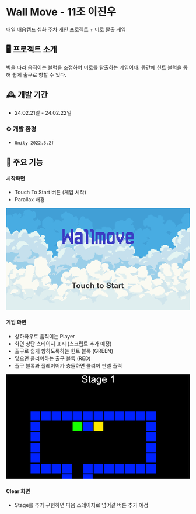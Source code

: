 # Wall Move - 11조 이진우
내일 배움캠프 심화 주차 개인 프로젝트 + 미로 탈출 게임


## 🖥️ 프로젝트 소개
벽을 따라 움직이는 블럭을 조정하여 미로를 탈출하는 게임이다. 중간에 힌트 블럭을 통해 쉽게 출구로 향할 수 있다.
<br>

## 🕰️ 개발 기간
* 24.02.21일 - 24.02.22일

### ⚙️ 개발 환경
- `Unity 2022.3.2f`

## 📌 주요 기능
#### 시작화면
- Touch To Start 버튼 (게임 시작)
- Parallax 배경

![poster](./WallMove.PNG)

#### 게임 화면
- 상하좌우로 움직이는 Player
- 화면 상단 스테이지 표시 (스크립트 추가 예정)
- 출구로 쉽게 향하도록하는 힌트 블록 (GREEN)
- 닿으면 클리어하는 출구 블록 (RED)
- 출구 블록과 플레이어가 충돌하면 클리어 판넬 출력

![poster](./Stage1.PNG)

#### Clear 화면 
- Stage를 추가 구현하면 다음 스테이지로 넘어갈 버튼 추가 예정

